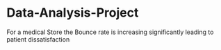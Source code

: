 # Data-Analysis-Project
For a medical Store the Bounce rate is increasing significantly leading to patient dissatisfaction
